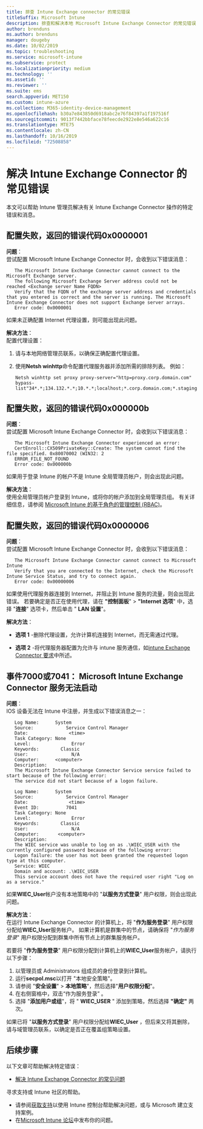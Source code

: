 ```yaml
---
title: 排查 Intune Exchange connector 的常见错误
titleSuffix: Microsoft Intune
description: 排查和解决本地 Microsoft Intune Exchange Connector 的常见错误
author: brenduns
ms.author: brenduns
manager: dougeby
ms.date: 10/02/2019
ms.topic: troubleshooting
ms.service: microsoft-intune
ms.subservice: protect
ms.localizationpriority: medium
ms.technology: ''
ms.assetid: ''
ms.reviewer: ''
ms.suite: ems
search.appverid: MET150
ms.custom: intune-azure
ms.collection: M365-identity-device-management
ms.openlocfilehash: b30a7e843850d6918abc2e76f84397a1f197516f
ms.sourcegitcommit: 9013f7442bbface78feecde2922e8e546a622c16
ms.translationtype: MTE75
ms.contentlocale: zh-CN
ms.lasthandoff: 10/16/2019
ms.locfileid: "72508858"
---
```

# <a name="resolve-common-errors-for-the-intune-exchange-connector"></a>解决 Intune Exchange Connector 的常见错误

本文可以帮助 Intune 管理员解决有关 Intune Exchange Connector 操作的特定错误和消息。  

## <a name="configuration-failed-and-returned-error-code-0x0000001"></a>配置失败，返回的错误代码0x0000001

**问题**：  
尝试配置 Microsoft Intune Exchange Connector 时，会收到以下错误消息：

```
   The Microsoft Intune Exchange Connector cannot connect to the Microsoft Exchange server.  
   The following Microsoft Exchange Server address could not be reached <Exchange server Name FQDN>  
   Verify that the FQDN of the exchange server address and credentials that you entered is correct and the server is running. The Microsoft Intune Exchange Connector does not support Exchange server arrays.  
   Error code: 0x0000001  
```

如果未正确配置 Internet 代理设置，则可能出现此问题。

**解决方法**：  
配置代理设置：
1. 请与本地网络管理员联系，以确保正确配置代理设置。 
2. 使用**Netsh winhttp**命令配置代理服务器并添加所需的排除列表。 例如：  

   ```
   Netsh winhttp set proxy proxy-server="http=proxy.corp.domain.com" bypass-list"34*.*;134.132.*.*;10.*.*;localhost;*.corp.domain.com;*.staging.domain.com"
   ```

## <a name="configuration-failed-and-returned-error-code-0x000000b"></a>配置失败，返回的错误代码0x000000b   

**问题**：  
尝试配置 Microsoft Intune Exchange Connector 时，会收到以下错误消息：  

```
   The Microsoft Intune Exchange Connector experienced an error:  
   CertEnroll::CX509PrivateKey::Create: The system cannot find the file specified. 0x80070002 (WIN32: 2  
   ERROR_FILE_NOT_FOUND  
   Error code: 0x000000b  
```
如果用于登录 Intune 的帐户不是 Intune 全局管理员帐户，则会出现此问题。

**解决方法**：  
使用全局管理员帐户登录到 Intune，或将你的帐户添加到全局管理员组。 有关详细信息，请参阅 [Microsoft Intune 的基于角色的管理控制 (RBAC)](../fundamentals/role-based-access-control.md)。

## <a name="configuration-failed-and-returned-error-code-0x0000006"></a>配置失败，返回的错误代码0x0000006

**问题**：  
尝试配置 Microsoft Intune Exchange Connector 时，会收到以下错误消息：  

```  
   The Microsoft Intune Exchange Connector cannot connect to Microsoft Intune  
   Verify that you are connected to the Internet, check the Microsoft Intune Service Status, and try to connect again.  
   Error code: 0x00000006  
```  
如果使用代理服务器连接到 Internet，并阻止到 Intune 服务的流量，则会出现此错误。 若要确定是否正在使用代理，请在 **"控制面板**"  >  **"Internet 选项**" 中，选择 "**连接**" 选项卡，然后单击 " **LAN 设置**"。

**解决方法**：  

- **选项 1** -删除代理设置，允许计算机连接到 Internet，而无需通过代理。  

- **选项 2** -将代理服务器配置为允许与 intune 服务通信，如[intune Exchange Connector 要求](exchange-connector-install.md#intune-exchange-connector-requirements)中所述。



## <a name="event-7000-or-7041-microsoft-intune-exchange-connector-service-wont-start"></a>事件7000或7041： Microsoft Intune Exchange Connector 服务无法启动

**问题**：  
IOS 设备无法在 Intune 中注册，并生成以下错误消息之一：  

```  
   Log Name:      System
   Source:            Service Control Manager
   Date:               <time>
   Task Category: None
   Level:               Error
   Keywords:        Classic
   User:                N/A
   Computer:      <computer>
   Description:
   The Microsoft Intune Exchange Connector Service service failed to start because of the following error:  
   The service did not start because of a logon failure.
```  

```  
   Log Name:      System
   Source:            Service Control Manager
   Date:               <time>
   Event ID:          7041
   Task Category: None
   Level:               Error   
   Keywords:        Classic
   User:                N/A
   Computer:       <computer>
   Description:
   The WIEC service was unable to log on as .\WIEC_USER with the currently configured password because of the following error:
   Logon failure: the user has not been granted the requested logon type at this computer.
   Service: WIEC
   Domain and account: .\WIEC_USER
   This service account does not have the required user right "Log on as a service."  
```
如果**WIEC_User**帐户没有本地策略中的 "**以服务方式登录**" 用户权限，则会出现此问题。

**解决方法**：  
在运行 Intune Exchange Connector 的计算机上，将 "**作为服务登录**" 用户权限分配给**WIEC_User**服务帐户。 如果计算机是群集中的节点，请确保将 "*作为服务登录*" 用户权限分配到群集中所有节点上的群集服务帐户。  

若要将 "**作为服务登录**" 用户权限分配到计算机上的**WIEC_User**服务帐户，请执行以下步骤：

1. 以管理员或 Administrators 组成员的身份登录到计算机。
2. 运行**secpol.msc**以打开 "本地安全策略"。
3. 请参阅 "**安全设置**"  > **本地策略**"，然后选择"**用户权限分配**"。
4. 在右侧窗格中，双击“作为服务登录”  。
5. 选择 "**添加用户或组**"，将 " **WIEC_USER** " 添加到策略，然后选择 **"确定"** 两次。

如果已将 "**以服务方式登录**" 用户权限分配给**WIEC_User** ，但后来又将其删除，请与域管理员联系，以确定是否正在覆盖组策略设置。  

## <a name="next-steps"></a>后续步骤  

以下文章可帮助解决特定错误：
- [解决 Intune Exchange Connector 的常见问题](troubleshoot-exchange-connector-common-problems.md) 

寻求支持或 Intune 社区的帮助。
- 请参阅[获取支持](../fundamentals/get-support.md)以使用 Intune 控制台帮助解决问题，或与 Microsoft 建立支持案例。 
- 在[Microsoft Intune 论坛](https://social.technet.microsoft.com/Forums/en-US/home?forum=microsoftintuneprod)中发布你的问题。  
